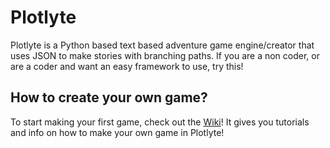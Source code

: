 # Plotlyte
Plotlyte is a Python based text based adventure game engine/creator that uses JSON to make stories with branching paths.
If you are a non coder, or are a coder and want an easy framework to use, try this!

## How to create your own game?
To start making your first game, check out the [Wiki](https://github.com/Henry-Jones587/PlotlyteEngine/wiki)!
It gives you tutorials and info on how to make your own game in Plotlyte!
